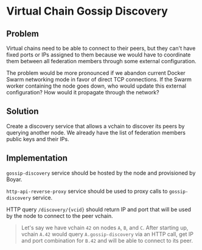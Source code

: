 # Virtual Chain Gossip Discovery

## Problem

Virtual chains need to be able to connect to their peers, but they can't have fixed ports or IPs assigned to them because we would have to coordinate them between all federation members through some external configuration.

The problem would be more pronounced if we abandon current Docker Swarm networking mode in favor of direct TCP connections. If the Swarm worker containing the node goes down, who would update this external configuration? How would it propagate through the network?

## Solution

Create a discovery service that allows a vchain to discover its peers by querying another node. We already have the list of federation members public keys and their IPs.

## Implementation

`gossip-discovery` service should be hosted by the node and provisioned by Boyar.

`http-api-reverse-proxy` service should be used to proxy calls to `gossip-discovery` service.

HTTP query `/discovery/{vcid}` should return IP and port that will be used by the node to connect to the peer vchain.

> Let's say we have vchain `42` on nodes `A`, `B`, and `C`. After starting up, vchain `A.42` would query `A.gossip-discovery` via an HTTP call, get IP and port combination for `B.42` and will be able to connect to its peer.